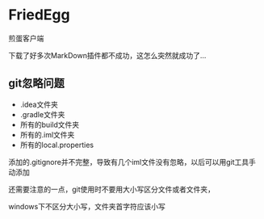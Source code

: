 # FriedEgg
煎蛋客户端

下载了好多次MarkDown插件都不成功，这怎么突然就成功了...


## git忽略问题

- .idea文件夹
- .gradle文件夹
- 所有的build文件夹
- 所有的.iml文件夹
- 所有的local.properties

添加的.gitignore并不完整，导致有几个iml文件没有忽略，以后可以用git工具手动添加

还需要注意的一点，git使用时不要用大小写区分文件或者文件夹，

windows下不区分大小写，文件夹首字符应该小写
